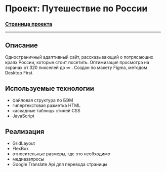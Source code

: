 # Проект: Путешествие по России
### __[Страница проекта](https://dannylawn.github.io/russian-travel/index.html "Перейти на сайт")__ 
------

## Описание

Одностраничный адаптивный сайт, рассказывающий о потрясающих краях России, которые стоит посетить. 
Оптимизация просмотра на экранах от 320 пикселей до ∞ . Создан по макету Figma, методом Desktop First. 

## Используемые технологии
* файловая структура по БЭМ 
* гипертекстовая разметка HTML 
* каскадные таблицы стилей CSS
* JavaScript

## Реализация
* GridLayout
* FlexBox
* относительные размеры, где это необходимо
* медиазапросы
* Google Translate Api для перевода страницы

